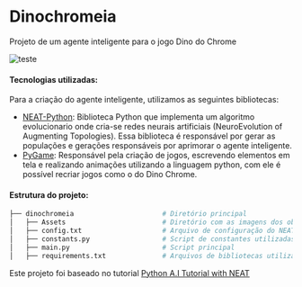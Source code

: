 # Dinochromeia
Projeto de um agente inteligente para o jogo Dino do Chrome 

![teste](https://user-images.githubusercontent.com/33101169/133177957-08292e22-b35c-443e-9185-b39c2f7cc708.gif)

#### Tecnologias utilizadas:
Para a criação do agente inteligente, utilizamos as seguintes bibliotecas:
- [NEAT-Python](https://neat-python.readthedocs.io/en/latest/): Biblioteca Python que implementa um algoritmo evolucionario onde cria-se redes neurais artificiais (NeuroEvolution of Augmenting Topologies). Essa biblioteca é responsável por gerar as populações e gerações responsáveis por aprimorar o agente inteligente.
- [PyGame](https://www.pygame.org/news): Responsável pela criação de jogos, escrevendo elementos em tela e realizando animações utilizando a linguagem python, com ele é possível recriar jogos como o do Dino Chrome.

#### Estrutura do projeto:

```bash
├── dinochromeia                      # Diretório principal
│   ├── Assets                        # Diretório com as imagens dos obstáculos, dinossauros
│   ├── config.txt                    # Arquivo de configuração do NEAT-Python
│   ├── constants.py                  # Script de constantes utilizadas no código
│   ├── main.py                       # Script principal 
│   ├── requirements.txt              # Arquivos de bibliotecas utilizadas no projeto

```

Este projeto foi baseado no tutorial [Python A.I Tutorial with NEAT](https://www.youtube.com/watch?v=lcC-jiCuDnQ&t=33s)
